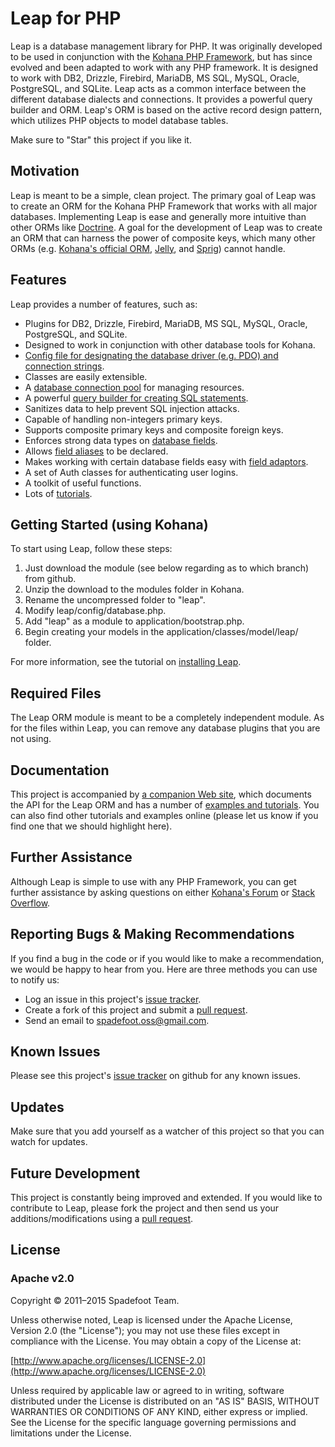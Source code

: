 # Leap for PHP

Leap is a database management library for PHP.  It was originally developed to be used in conjunction with the
[Kohana PHP Framework](http://kohanaframework.org), but has since evolved and been adapted to work with any PHP
framework.  It is designed to work with DB2, Drizzle, Firebird, MariaDB, MS SQL, MySQL, Oracle, PostgreSQL, and
SQLite.  Leap acts as a common interface between the different  database dialects and connections.  It provides
a powerful query builder and ORM.  Leap's ORM is based on the active record design pattern, which utilizes PHP
objects to model database tables.

Make sure to "Star" this project if you like it.

## Motivation

Leap is meant to be a simple, clean project.  The primary goal of Leap was to create an ORM for the Kohana PHP
Framework that works with all major databases.  Implementing Leap is ease and generally more intuitive than other
ORMs like [Doctrine](http://www.doctrine-project.org/projects/orm).  A goal for the development of Leap was to
create an ORM that can harness the power of  composite keys, which many other ORMs (e.g. [Kohana's official ORM](https://github.com/kohana/orm), [Jelly](https://github.com/creatoro/jelly),
and [Sprig](https://github.com/sittercity/sprig/)) cannot handle.

## Features

Leap provides a number of features, such as:

* Plugins for DB2, Drizzle, Firebird, MariaDB, MS SQL, MySQL, Oracle, PostgreSQL, and SQLite.
* Designed to work in conjunction with other database tools for Kohana.
* [Config file for designating the database driver (e.g. PDO) and connection strings](http://spadefoot.github.io/kohana-orm-leap/tutorials/setting-up-a-database-connection/).
* Classes are easily extensible.
* A [database connection pool](http://spadefoot.github.io/kohana-orm-leap/tutorials/establishing-a-database-connection/) for managing resources.
* A powerful [query builder for creating SQL statements](http://spadefoot.github.io/kohana-orm-leap/tutorials/building-sql-statements/).
* Sanitizes data to help prevent SQL injection attacks.
* Capable of handling non-integers primary keys.
* Supports composite primary keys and composite foreign keys.
* Enforces strong data types on [database fields](http://spadefoot.github.io/kohana-orm-leap/tutorials/mapping-a-model/#fields).
* Allows [field aliases](http://spadefoot.github.io/kohana-orm-leap/tutorials/mapping-a-model/#aliases) to be declared.
* Makes working with certain database fields easy with [field adaptors](http://spadefoot.github.io/kohana-orm-leap/tutorials/mapping-a-model/#adaptors).
* A set of Auth classes for authenticating user logins.
* A toolkit of useful functions.
* Lots of [tutorials](http://spadefoot.github.io/kohana-orm-leap/tutorials/).

## Getting Started (using Kohana)

To start using Leap, follow these steps:

1. Just download the module (see below regarding as to which branch) from github.
2. Unzip the download to the modules folder in Kohana.
3. Rename the uncompressed folder to "leap".
4. Modify leap/config/database.php.
5. Add "leap" as a module to application/bootstrap.php.
6. Begin creating your models in the application/classes/model/leap/ folder.

For more information, see the tutorial on [installing Leap](http://spadefoot.github.io/kohana-orm-leap/install/).

## Required Files

The Leap ORM module is meant to be a completely independent module.  As for the files within Leap, you can remove
any database plugins that you are not using.

## Documentation

This project is accompanied by [a companion Web site](http://spadefoot.github.io/kohana-orm-leap/), which documents
the API for the Leap ORM and has a number of [examples and tutorials](http://spadefoot.github.io/kohana-orm-leap/tutorials/).
You can also find other tutorials and examples online (please let us know if you find one that we should highlight
here).

## Further Assistance

Although Leap is simple to use with any PHP Framework, you can get further assistance by asking questions on either [Kohana's Forum](http://forum.kohanaframework.org/)
or [Stack Overflow](http://stackoverlow.com).

## Reporting Bugs & Making Recommendations

If you find a bug in the code or if you would like to make a recommendation, we would be happy to hear from you.  Here are three methods
you can use to notify us:

* Log an issue in this project's [issue tracker](https://github.com/spadefoot/kohana-orm-leap/issues).
* Create a fork of this project and submit a [pull request](http://help.github.com/send-pull-requests/).
* Send an email to spadefoot.oss@gmail.com.

## Known Issues

Please see this project's [issue tracker](https://github.com/bluesnowman/leap/issues) on github for any known
issues.

## Updates

Make sure that you add yourself as a watcher of this project so that you can watch for updates.

## Future Development

This project is constantly being improved and extended. If you would like to contribute to Leap, please fork the
project and then send us your additions/modifications using a [pull request](http://help.github.com/send-pull-requests/).

## License

### Apache v2.0

Copyright © 2011–2015 Spadefoot Team.

Unless otherwise noted, Leap is licensed under the Apache License, Version 2.0 (the "License"); you may not use these files except in
compliance with the License. You may obtain a copy of the License at:

[http://www.apache.org/licenses/LICENSE-2.0](http://www.apache.org/licenses/LICENSE-2.0)

Unless required by applicable law or agreed to in writing, software distributed under the License is distributed on an "AS IS" BASIS,
WITHOUT WARRANTIES OR CONDITIONS OF ANY KIND, either express or implied. See the License for the specific language governing permissions
and limitations under the License.
